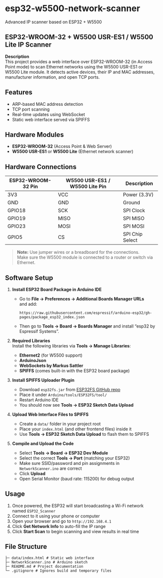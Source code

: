 # esp32-w5500-network-scanner  
Advanced IP scanner based on ESP32 + W5500

## ESP32-WROOM-32 + W5500 USR-ES1 / W5500 Lite IP Scanner

**Description**  
This project provides a web interface over ESP32-WROOM-32 (in Access Point mode) to scan Ethernet networks using the W5500 USR-ES1 or W5500 Lite module. It detects active devices, their IP and MAC addresses, manufacturer information, and open TCP ports.

## Features
- ARP-based MAC address detection  
- TCP port scanning  
- Real-time updates using WebSocket  
- Static web interface served via SPIFFS  

## Hardware Modules
- **ESP32-WROOM-32** (Access Point & Web Server)  
- **W5500 USR-ES1** or **W5500 Lite** (Ethernet network scanner)

## Hardware Connections

| ESP32-WROOM-32 Pin | W5500 USR-ES1 / W5500 Lite Pin | Description      |
|--------------------|--------------------------------|------------------|
| 3V3                | VCC                            | Power (3.3V)     |
| GND                | GND                            | Ground           |
| GPIO18             | SCK                            | SPI Clock        |
| GPIO19             | MISO                           | SPI MISO         |
| GPIO23             | MOSI                           | SPI MOSI         |
| GPIO5              | CS                             | SPI Chip Select  |

> **Note:** Use jumper wires or a breadboard for the connections.  
> Make sure the W5500 module is connected to a router or switch via Ethernet.

## Software Setup

1. **Install ESP32 Board Package in Arduino IDE**  
   - Go to **File → Preferences → Additional Boards Manager URLs**  
     and add:  
     ```
     https://raw.githubusercontent.com/espressif/arduino-esp32/gh-pages/package_esp32_index.json
     ```
   - Then go to **Tools → Board → Boards Manager** and install “esp32 by Espressif Systems”.

2. **Required Libraries**  
   Install the following libraries via **Tools → Manage Libraries**:  
   - **Ethernet2** (for W5500 support)  
   - **ArduinoJson**  
   - **WebSockets by Markus Sattler**  
   - **SPIFFS** (comes built-in with the ESP32 board package)

3. **Install SPIFFS Uploader Plugin**  
   - Download `esp32fs.jar` from [ESP32FS GitHub repo](https://github.com/me-no-dev/arduino-esp32fs-plugin)  
   - Place it under `Arduino/tools/ESP32FS/tool/`  
   - Restart Arduino IDE  
   - You should now see **Tools → ESP32 Sketch Data Upload**

4. **Upload Web Interface Files to SPIFFS**  
   - Create a `data/` folder in your project root  
   - Place your `index.html` (and other frontend files) inside it  
   - Use **Tools → ESP32 Sketch Data Upload** to flash them to SPIFFS

5. **Compile and Upload the Code**  
   - Select **Tools → Board → ESP32 Dev Module**  
   - Select the correct **Tools → Port** (matching your ESP32)  
   - Make sure SSID/password and pin assignments in `NetworkScanner.ino` are correct  
   - Click **Upload**  
   - Open Serial Monitor (baud rate: 115200) for debug output

## Usage

1. Once powered, the ESP32 will start broadcasting a Wi-Fi network named `ESP32_Scanner`  
2. Connect to it using your phone or computer  
3. Open your browser and go to `http://192.168.4.1`  
4. Click **Get Network Info** to auto-fill the IP range  
5. Click **Start Scan** to begin scanning and view results in real time

## File Structure
```
├─ data/index.html # Static web interface
├─ NetworkScanner.ino # Arduino sketch
├─ README.md # Project documentation
└─ .gitignore # Ignores build and temporary files
```
